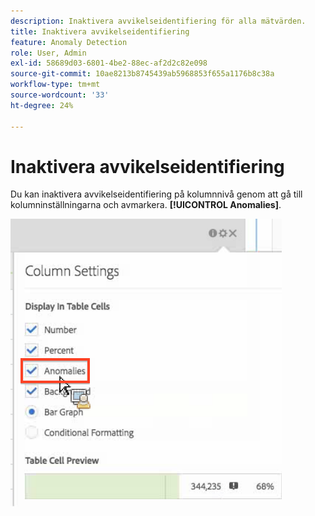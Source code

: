 ```yaml
---
description: Inaktivera avvikelseidentifiering för alla mätvärden.
title: Inaktivera avvikelseidentifiering
feature: Anomaly Detection
role: User, Admin
exl-id: 58689d03-6801-4be2-88ec-af2d2c82e098
source-git-commit: 10ae8213b8745439ab5968853f655a1176b8c38a
workflow-type: tm+mt
source-wordcount: '33'
ht-degree: 24%

---
```


# Inaktivera avvikelseidentifiering

Du kan inaktivera avvikelseidentifiering på kolumnnivå genom att gå till kolumninställningarna och avmarkera. **[!UICONTROL Anomalies]**.

![](assets/turnoff_anomalies.png)
